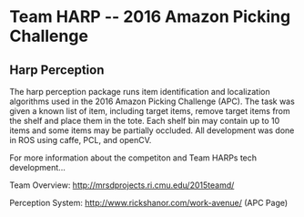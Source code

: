 Team HARP -- 2016 Amazon Picking Challenge
==========================================

## Harp Perception

The harp perception package runs item identification and localization algorithms used in the 2016 Amazon Picking Challenge (APC). The task was given a known list of item, including target items, remove target items from the shelf and place them in the tote. Each shelf bin may contain up to 10 items and some items may be partially occluded. All development was done in ROS using caffe, PCL, and openCV. 

For more information about the competiton and Team HARPs tech development...

Team Overview: http://mrsdprojects.ri.cmu.edu/2015teamd/

Perception System: http://www.rickshanor.com/work-avenue/ (APC Page)
